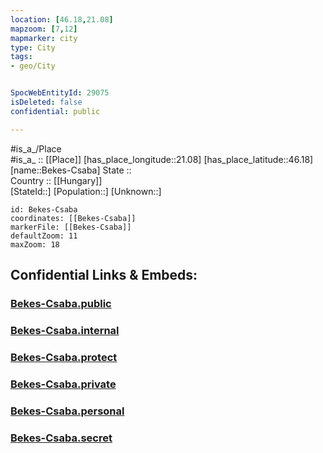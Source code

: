 ```yaml
---
location: [46.18,21.08] 
mapzoom: [7,12] 
mapmarker: city 
type: City
tags:
- geo/City


SpocWebEntityId: 29075
isDeleted: false
confidential: public

---
```

#is_a_/Place  
#is_a_ :: [[Place]] 
[has_place_longitude::21.08] 
[has_place_latitude::46.18] 
[name::Bekes-Csaba] 
State ::  
Country :: [[Hungary]]  
[StateId::] 
[Population::] 
[Unknown::] 


```leaflet
id: Bekes-Csaba
coordinates: [[Bekes-Csaba]] 
markerFile: [[Bekes-Csaba]] 
defaultZoom: 11 
maxZoom: 18
```


## Confidential Links & Embeds: 

### [Bekes-Csaba.public](/_public/\Earth\Continent\Europe\Europe~East\Romania\Regions~Romania\Romania~Vest\Arad\CityBekes-Csaba.public.md) 

### [Bekes-Csaba.internal](/_internal/\Earth\Continent\Europe\Europe~East\Romania\Regions~Romania\Romania~Vest\Arad\CityBekes-Csaba.internal.md) 

### [Bekes-Csaba.protect](/_protect/\Earth\Continent\Europe\Europe~East\Romania\Regions~Romania\Romania~Vest\Arad\CityBekes-Csaba.protect.md) 

### [Bekes-Csaba.private](/_private/\Earth\Continent\Europe\Europe~East\Romania\Regions~Romania\Romania~Vest\Arad\CityBekes-Csaba.private.md) 

### [Bekes-Csaba.personal](/_personal/\Earth\Continent\Europe\Europe~East\Romania\Regions~Romania\Romania~Vest\Arad\CityBekes-Csaba.personal.md) 

### [Bekes-Csaba.secret](/_secret/\Earth\Continent\Europe\Europe~East\Romania\Regions~Romania\Romania~Vest\Arad\CityBekes-Csaba.secret.md)

